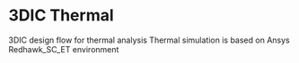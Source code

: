 # 3DIC Thermal
3DIC design flow for thermal analysis
Thermal simulation is based on Ansys Redhawk_SC_ET environment
